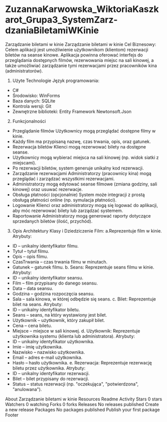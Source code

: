 # ZuzannaKarwowska_WiktoriaKaszkarot_Grupa3_SystemZarz-dzaniaBiletamiWKinie
Zarządzanie biletami w kinie
Zarządzanie biletami w kinie Cel Biznesowy: 
Celem aplikacji jest umożliwienie użytkownikom (klientom) rezerwacji biletów na seanse kinowe. 
Aplikacja powinna oferować interfejs do przeglądania dostępnych filmów, rezerwowania miejsc na sali kinowej,
a także umożliwiać zarządzanie tymi rezerwacjami przez pracowników kina (administratorów).

1. Użyte Technologie Język programowania:
- C#
- Środowisko: WinForms
- Baza danych: SQLite
- Kontrola wersji: Git
- Zewnętrzne biblioteki: Entity Framework Newtonsoft.Json
2. Funkcjonalności
- Przeglądanie filmów Użytkownicy mogą przeglądać dostępne filmy w kinie.
- Każdy film ma przypisaną nazwę, czas trwania, opis, oraz gatunek.
- Rezerwacja biletów Klienci mogą rezerwować bilety na dostępne seanse.
- Użytkownicy mogą wybierać miejsca na sali kinowej (np. widok siatki z miejscami).
- Po rezerwacji biletów, system generuje unikalny kod rezerwacji.
- Zarządzanie rezerwacjami Administratorzy (pracownicy kina) mogą przeglądać i zarządzać wszystkimi rezerwacjami.
- Administratorzy mogą edytować seanse filmowe (zmiana godziny, sali kinowej) oraz usuwać rezerwacje.
- Obsługa płatności (opcjonalnie) System może integracji z prostą obsługą płatności online (np. symulacja płatności).
- Logowanie Klienci oraz administratorzy mogą się logować do aplikacji, aby móc rezerwować bilety lub zarządzać systemem.
- Raportowanie Administratorzy mogą generować raporty dotyczące sprzedanych biletów (ilość, przychód).

3. Opis Architektury Klasy i Dziedziczenie Film:
a.Reprezentuje film w kinie. Atrybuty:
- ID – unikalny identyfikator filmu.
- Tytuł – tytuł filmu.
- Opis – opis filmu.
- CzasTrwania – czas trwania filmu w minutach.
- Gatunek – gatunek filmu.
b. Seans: Reprezentuje seans filmu w kinie. Atrybuty:
- ID – unikalny identyfikator seansu.
- Film – film przypisany do danego seansu.
- Data – data seansu.
- Godzina – godzina rozpoczęcia seansu.
- Sala – sala kinowa, w której odbędzie się seans.
c. Bilet: Reprezentuje bilet na seans. Atrybuty:
- ID – unikalny identyfikator biletu.
- Seans – seans, na który wystawiony jest bilet.
- Użytkownik – użytkownik, który zakupił bilet.
- Cena – cena biletu.
- Miejsce – miejsce w sali kinowej.
d. Użytkownik: Reprezentuje użytkownika systemu (klienta lub administratora). Atrybuty:
- ID – unikalny identyfikator użytkownika.
- Imie – imię użytkownika.
- Nazwisko – nazwisko użytkownika.
- Email – adres e-mail użytkownika.
- Hasło – hasło użytkownika.
e. Rezerwacja: Reprezentuje rezerwację biletu przez użytkownika. Atrybuty:
- ID – unikalny identyfikator rezerwacji.
- Bilet – bilet przypisany do rezerwacji.
- Status – status rezerwacji (np. "oczekująca", "potwierdzona", "anulowana").

About
Zarządzanie biletami w kinie
Resources
 Readme
 Activity
Stars
 0 stars
Watchers
 0 watching
Forks
 0 forks
Releases
No releases published
Create a new release
Packages
No packages published
Publish your first package
Footer
